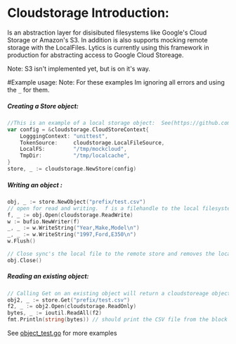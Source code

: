 # Cloudstorage Introduction:
Is an abstraction layer for disisibuted filesystems like Google's Cloud Storage or Amazon's S3.  In addition is also supports mocking remote storage with the LocalFiles.  Lytics is currently using this framework in production for abstracting access to Google Cloud Storeage. 

Note: S3 isn't implemented yet, but is on it's way.  

#Example usage:
Note: For these examples Im ignoring all errors and using the `_` for them.

##### Creating a Store object:
```go
//This is an example of a local storage object:  See(https://github.com/lytics/cloudstorage/blob/master/testutils/testutils.go#L30) for a GCS example:
var config = &cloudstorage.CloudStoreContext{
	LogggingContext: "unittest",
	TokenSource:     cloudstorage.LocalFileSource,
	LocalFS:         "/tmp/mockcloud",
	TmpDir:          "/tmp/localcache",
}
store, _ := cloudstorage.NewStore(config)
```

##### Writing an object :
```go
obj, _ := store.NewObject("prefix/test.csv")
// open for read and writing.  f is a filehandle to the local filesystem.
f, _ := obj.Open(cloudstorage.ReadWrite) 
w := bufio.NewWriter(f)
_, _ := w.WriteString("Year,Make,Model\n")
_, _ := w.WriteString("1997,Ford,E350\n")
w.Flush()

// Close sync's the local file to the remote store and removes the local tmp file.
obj.Close()
```


##### Reading an existing object:
```go
// Calling Get on an existing object will return a cloudstoreage object or the cloudstorage.ObjectNotFound error.
obj2, _ := store.Get("prefix/test.csv")
f2, _ := obj2.Open(cloudstorage.ReadOnly)
bytes, _ := ioutil.ReadAll(f2)
fmt.Println(string(bytes)) // should print the CSV file from the block above...
```


See [object_test.go](https://github.com/lytics/cloudstorage/blob/master/object_test.go) for more examples
